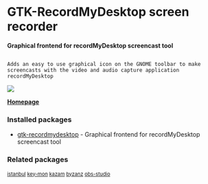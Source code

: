# GTK-RecordMyDesktop screen recorder

__Graphical frontend for recordMyDesktop screencast tool__

```

Adds an easy to use graphical icon on the GNOME toolbar to make
screencasts with the video and audio capture application recordMyDesktop

```

[![](https://screenshots.debian.net/thumbnail/gtk-recordmydesktop/)](https://screenshots.debian.net/screenshot/gtk-recordmydesktop/)



**[Homepage](http://recordmydesktop.sourceforge.net)**

### Installed packages

* [gtk-recordmydesktop](https://packages.debian.org/stretch/gtk-recordmydesktop) - Graphical frontend for recordMyDesktop screencast tool

### Related packages

<sub> [istanbul](https://packages.debian.org/stretch/istanbul) [key-mon](https://packages.debian.org/stretch/key-mon) [kazam](https://packages.debian.org/stretch/kazam) [byzanz](https://packages.debian.org/stretch/byzanz) [obs-studio](https://packages.debian.org/stretch/obs-studio)  </sub>
